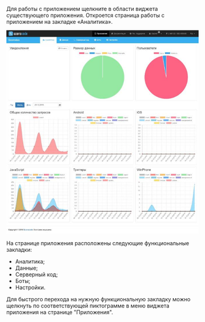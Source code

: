 Для работы с приложением щелкните в области виджета существующего приложения. Откроется страница работы с приложением на закладке «Аналитика».

![Аналитика](../img/analytics.png)

На странице приложения расположены следующие функциональные закладки:

* Аналитика;
* Данные;
* Серверный код;
* Боты;
* Настройки.

Для быстрого перехода на нужную функциональную закладку можно щелкнуть по соответствующей пиктограмме в меню виджета приложения на странице "Приложения".

